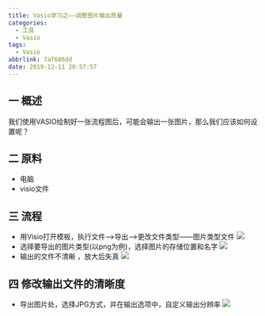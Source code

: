 ```yaml
---
title: Vasio学习之——调整图片输出质量
categories:
  - 工具
  - Vasio
tags:
  - Vasio
abbrlink: 7af686dd
date: 2019-12-11 20:57:57
---
```

## 一 概述

我们使用VASIO绘制好一张流程图后，可能会输出一张图片，那么我们应该如何设置呢？  

<!--more-->

## 二 原料

* 电脑
* visio文件

## 三 流程

* 用Visio打开模板，执行文件——>导出——>更改文件类型——图片类型文件
![][1]
* 选择要导出的图片类型(以png为例)，选择图片的存储位置和名字
![][2]
* 输出的文件不清晰 ，放大后失真
![][3]
## 四 修改输出文件的清晰度

* 导出图片处，选择JPG方式，并在输出选项中，自定义输出分辨率
![][4]




[1]:https://raw.githubusercontent.com/PGzxc/images/master/2019/visio-export-bitmap-type.png
[2]:https://raw.githubusercontent.com/PGzxc/images/master/2019/visio-export-bitmap-destion-file.png
[3]:https://raw.githubusercontent.com/PGzxc/images/master/2019/visio-export-bitmap-property.png
[4]:https://raw.githubusercontent.com/PGzxc/images/master/2019/visio-export-bitmap-jpg-define.png
